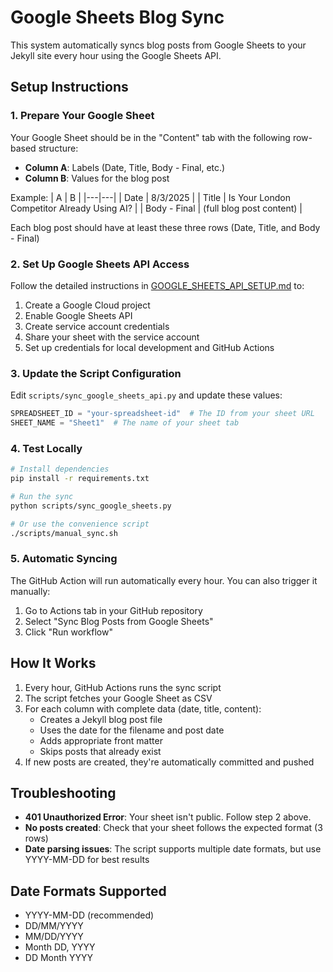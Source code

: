 # Google Sheets Blog Sync

This system automatically syncs blog posts from Google Sheets to your Jekyll site every hour using the Google Sheets API.

## Setup Instructions

### 1. Prepare Your Google Sheet

Your Google Sheet should be in the "Content" tab with the following row-based structure:
- **Column A**: Labels (Date, Title, Body - Final, etc.)
- **Column B**: Values for the blog post

Example:
| A | B |
|---|---|
| Date | 8/3/2025 |
| Title | Is Your London Competitor Already Using AI? |
| Body - Final | (full blog post content) |

Each blog post should have at least these three rows (Date, Title, and Body - Final)

### 2. Set Up Google Sheets API Access

Follow the detailed instructions in [GOOGLE_SHEETS_API_SETUP.md](GOOGLE_SHEETS_API_SETUP.md) to:
1. Create a Google Cloud project
2. Enable Google Sheets API
3. Create service account credentials
4. Share your sheet with the service account
5. Set up credentials for local development and GitHub Actions

### 3. Update the Script Configuration

Edit `scripts/sync_google_sheets_api.py` and update these values:
```python
SPREADSHEET_ID = "your-spreadsheet-id"  # The ID from your sheet URL
SHEET_NAME = "Sheet1"  # The name of your sheet tab
```

### 4. Test Locally

```bash
# Install dependencies
pip install -r requirements.txt

# Run the sync
python scripts/sync_google_sheets.py

# Or use the convenience script
./scripts/manual_sync.sh
```

### 5. Automatic Syncing

The GitHub Action will run automatically every hour. You can also trigger it manually:
1. Go to Actions tab in your GitHub repository
2. Select "Sync Blog Posts from Google Sheets"
3. Click "Run workflow"

## How It Works

1. Every hour, GitHub Actions runs the sync script
2. The script fetches your Google Sheet as CSV
3. For each column with complete data (date, title, content):
   - Creates a Jekyll blog post file
   - Uses the date for the filename and post date
   - Adds appropriate front matter
   - Skips posts that already exist
4. If new posts are created, they're automatically committed and pushed

## Troubleshooting

- **401 Unauthorized Error**: Your sheet isn't public. Follow step 2 above.
- **No posts created**: Check that your sheet follows the expected format (3 rows)
- **Date parsing issues**: The script supports multiple date formats, but use YYYY-MM-DD for best results

## Date Formats Supported

- YYYY-MM-DD (recommended)
- DD/MM/YYYY
- MM/DD/YYYY  
- Month DD, YYYY
- DD Month YYYY